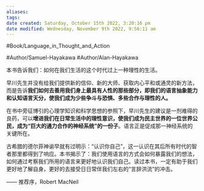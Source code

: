 ```yaml
---
aliases: 
tags: 
date created: Saturday, October 15th 2022, 3:20:16 pm
date modified: Wednesday, November 9th 2022, 9:56:11 am
---
```

#Book/Language_in_Thought_and_Action 

#Author/Samuel-Hayakawa
#Author/Alan-Hayakawa

本书告诉我们：如何在我们生活的这个时代过上一种理性的生活。

早川先生并没有给我们提供新的信仰、新的大师、获取内心平和或通灵的新方法，而是告诉**我们如何去善用我们身上最具有人性的那些部分，即我们的语言抽象能力和认知语言天分，使我们成为少些争斗与恐惧、多些合作与理性的人。**

在书中旁征博引的心理学知识和科学思想的参照下，早川先生的建议是一剂难得的良药，可以**增进我们在日常生活中的理性意识，使我们成为民主世界的一位世界公民，成为“巨大的通力合作的神经系统”的一份子**。语言正是促成那一神经系统的关键所在。

古希腊的德尔菲神谕早就有过明示：“认识你自己”，这一认识在其后所有时代的智者那里都得到了响应。本书揭示了：我们使用语言的方式会如何暴露我们的想法，如何通过考察我们所用的语言来更好地认识我们自己。读过本书，一定有助于我们更好地了解自身，更好的去接受日日常伴我们左右的“言辞洪流”的冲击。

—— 推荐序，Robert MacNeil

